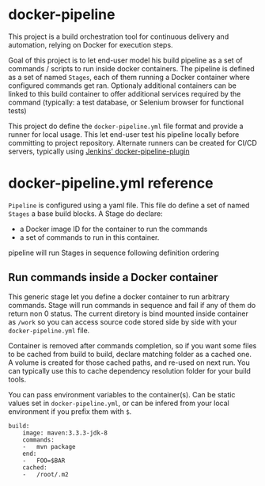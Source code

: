 # docker-pipeline

This project is a build orchestration tool for continuous delivery and automation, relying on Docker for execution steps.

Goal of this project is to let end-user model his build pipeline as a set of commands / scripts to run inside docker containers. 
The pipeline is defined as a set of named `Stages`, each of them running a Docker container where configured commands get ran. Optionaly
additional containers can be linked to this build container to offer additional services required by the command (typically: a test 
database, or Selenium browser for functional tests)

This project do define the `docker-pipeline.yml` file format and provide a runner for local usage. This let end-user test his pipeline
locally before committing to project repository. Alternate runners can be created for CI/CD servers, typically using 
[Jenkins' docker-pipeline-plugin](https://github.com/Dockins/docker-pipeline-plugin)

# docker-pipeline.yml reference

`Pipeline` is configured using a yaml file. This file do define a set of named `Stages` a base build blocks. A Stage do declare:
- a Docker image ID for the container to run the commands
- a set of commands to run in this container.

pipeline will run Stages in sequence following definition ordering

## Run commands inside a Docker container

This generic stage let you define a docker container to run arbitrary commands. Stage will run commands in sequence
and fail if any of them do return non 0 status. The current diretory is bind mounted inside container as `/work` so
you can access source code stored side by side with your `docker-pipeline.yml` file.

Container is removed after commands completion, so if you want some files to be cached from build to build, declare 
matching folder as a cached one. A volume is created for those cached paths, and re-used on next run. You can 
typically use this to cache dependency resolution folder for your build tools. 

You can pass environment variables to the container(s). Can be static values set in `docker-pipeline.yml`, or can be 
infered from your local environment if you prefix them with `$`. 

```
build:
    image: maven:3.3.3-jdk-8
    commands:
    -   mvn package
    end:
    -   FOO=$BAR
    cached:
    -   /root/.m2
```